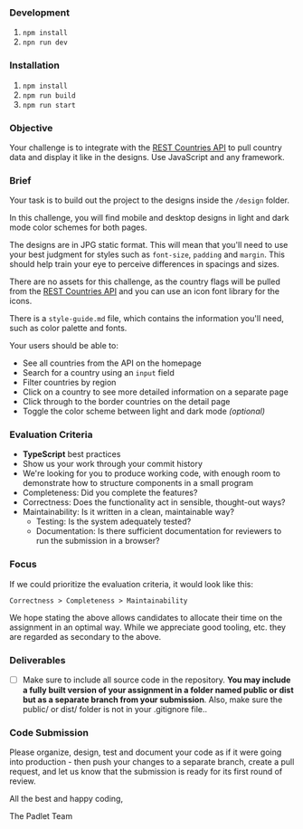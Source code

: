 ### Development 
1. `npm install` 
2. `npn run dev`

### Installation
1. `npm install`
1. `npm run build`
2. `npm run start`

### Objective

Your challenge is to integrate with the [REST Countries API](https://restcountries.com) to pull country data and display it like in the designs. Use JavaScript and any framework.

### Brief

Your task is to build out the project to the designs inside the `/design` folder.

In this challenge, you will find mobile and desktop designs in light and dark mode color schemes for both pages.

The designs are in JPG static format. This will mean that you'll need to use your best judgment for styles such as `font-size`, `padding` and `margin`. This should help train your eye to perceive differences in spacings and sizes.

There are no assets for this challenge, as the country flags will be pulled from the [REST Countries API](https://restcountries.com) and you can use an icon font library for the icons.

There is a `style-guide.md` file, which contains the information you'll need, such as color palette and fonts.

Your users should be able to:

-   See all countries from the API on the homepage
-   Search for a country using an `input` field
-   Filter countries by region
-   Click on a country to see more detailed information on a separate page
-   Click through to the border countries on the detail page
-   Toggle the color scheme between light and dark mode _(optional)_

### Evaluation Criteria

-   **TypeScript** best practices
-   Show us your work through your commit history
-   We're looking for you to produce working code, with enough room to demonstrate how to structure components in a small program
-   Completeness: Did you complete the features?
-   Correctness: Does the functionality act in sensible, thought-out ways?
-   Maintainability: Is it written in a clean, maintainable way?
    -   Testing: Is the system adequately tested?
    -   Documentation: Is there sufficient documentation for reviewers to run the submission in a browser?

### Focus

If we could prioritize the evaluation criteria, it would look like this:

```
Correctness > Completeness > Maintainability
```

We hope stating the above allows candidates to allocate their time on the assignment in an optimal way. While we appreciate good tooling, etc. they are regarded as secondary to the above.


### Deliverables

-   [ ] Make sure to include all source code in the repository. **You may include a fully built version of your assignment in a folder named public or dist but as a separate branch from your submission**. Also, make sure the public/ or dist/ folder is not in your .gitignore file..

### Code Submission

Please organize, design, test and document your code as if it were going into production - then push your changes to a separate branch, create a pull request, and let us know that the submission is ready for its first round of review.


All the best and happy coding,

The Padlet Team
